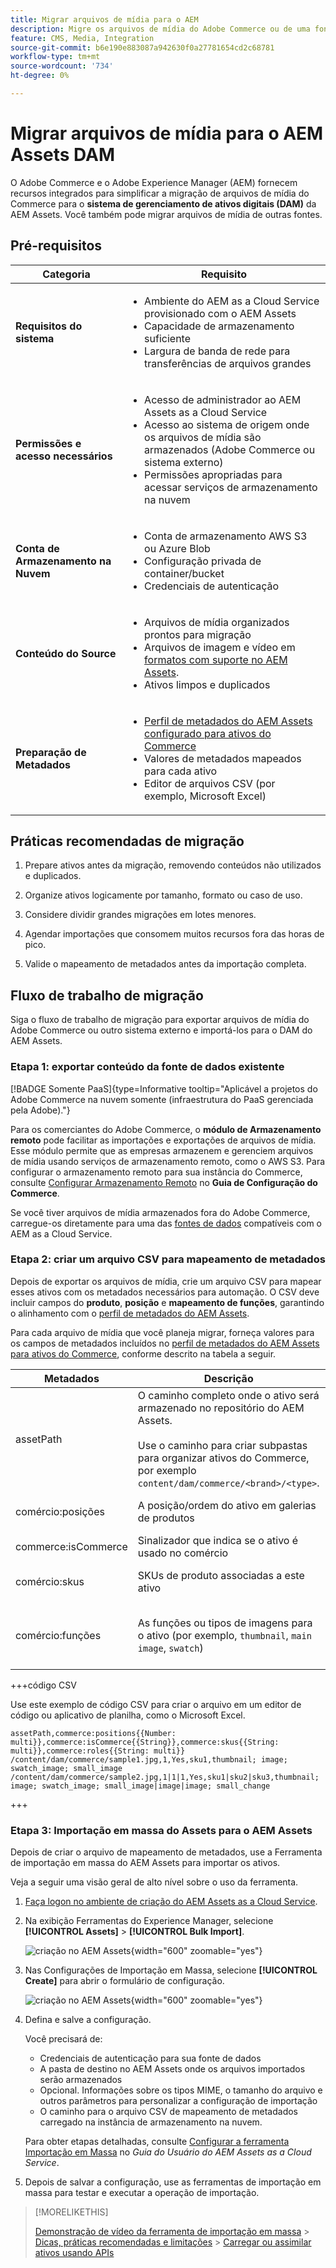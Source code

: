 ```yaml
---
title: Migrar arquivos de mídia para o AEM
description: Migre os arquivos de mídia do Adobe Commerce ou de uma fonte externa para o AEM Assets DAM.
feature: CMS, Media, Integration
source-git-commit: b6e190e883087a942630f0a27781654cd2c68781
workflow-type: tm+mt
source-wordcount: '734'
ht-degree: 0%

---
```



# Migrar arquivos de mídia para o AEM Assets DAM

O Adobe Commerce e o Adobe Experience Manager (AEM) fornecem recursos integrados para simplificar a migração de arquivos de mídia do Commerce para o **sistema de gerenciamento de ativos digitais (DAM)** da AEM Assets. Você também pode migrar arquivos de mídia de outras fontes.

## Pré-requisitos

| Categoria | Requisito |
|----------|-------------|
| **Requisitos do sistema** | <ul><li>Ambiente do AEM as a Cloud Service provisionado com o AEM Assets</li><li>Capacidade de armazenamento suficiente</li><li>Largura de banda de rede para transferências de arquivos grandes</li></ul> |
| **Permissões e acesso necessários** | <ul><li>Acesso de administrador ao AEM Assets as a Cloud Service</li><li>Acesso ao sistema de origem onde os arquivos de mídia são armazenados (Adobe Commerce ou sistema externo)</li><li>Permissões apropriadas para acessar serviços de armazenamento na nuvem</li></ul> |
| **Conta de Armazenamento na Nuvem** | <ul><li>Conta de armazenamento AWS S3 ou Azure Blob</li><li>Configuração privada de container/bucket</li><li>Credenciais de autenticação</li></ul> |
| **Conteúdo do Source** | <ul><li>Arquivos de mídia organizados prontos para migração</li><li>Arquivos de imagem e vídeo em <a href="https://experienceleague.adobe.com/en/docs/experience-manager-cloud-service/content/assets/file-format-support#image-formats">formatos com suporte no AEM Assets</a>.</li><li>Ativos limpos e duplicados</li></li> |
| **Preparação de Metadados** | <ul><li><a href="https://experienceleague.adobe.com/en/docs/commerce-admin/content-design/aem-asset-management/getting-started/aem-assets-configure-aem">Perfil de metadados do AEM Assets configurado para ativos do Commerce</a></li><li>Valores de metadados mapeados para cada ativo</li><li>Editor de arquivos CSV (por exemplo, Microsoft Excel)</li></ul> |

## Práticas recomendadas de migração

1. Prepare ativos antes da migração, removendo conteúdos não utilizados e duplicados.

1. Organize ativos logicamente por tamanho, formato ou caso de uso.

1. Considere dividir grandes migrações em lotes menores.

1. Agendar importações que consomem muitos recursos fora das horas de pico.

1. Valide o mapeamento de metadados antes da importação completa.

## Fluxo de trabalho de migração

Siga o fluxo de trabalho de migração para exportar arquivos de mídia do Adobe Commerce ou outro sistema externo e importá-los para o DAM do AEM Assets.

### Etapa 1: exportar conteúdo da fonte de dados existente

[!BADGE Somente PaaS]{type=Informative tooltip="Aplicável a projetos do Adobe Commerce na nuvem somente (infraestrutura do PaaS gerenciada pela Adobe)."}

Para os comerciantes do Adobe Commerce, o **módulo de Armazenamento remoto** pode facilitar as importações e exportações de arquivos de mídia. Esse módulo permite que as empresas armazenem e gerenciem arquivos de mídia usando serviços de armazenamento remoto, como o AWS S3. Para configurar o armazenamento remoto para sua instância do Commerce, consulte [Configurar Armazenamento Remoto](https://experienceleague.adobe.com/en/docs/commerce-operations/configuration-guide/storage/remote-storage/remote-storage-aws-s3) no **Guia de Configuração do Commerce**.

Se você tiver arquivos de mídia armazenados fora do Adobe Commerce, carregue-os diretamente para uma das [fontes de dados](https://experienceleague.adobe.com/en/docs/experience-manager-cloud-service/content/assets/assets-view/bulk-import-assets-view#prerequisites) compatíveis com o AEM as a Cloud Service.

### Etapa 2: criar um arquivo CSV para mapeamento de metadados

Depois de exportar os arquivos de mídia, crie um arquivo CSV para mapear esses ativos com os metadados necessários para automação. O CSV deve incluir campos do **produto**, **posição** e **mapeamento de funções**, garantindo o alinhamento com o [perfil de metadados do AEM Assets](configure-aem.md#configure-a-metadata-profile).

Para cada arquivo de mídia que você planeja migrar, forneça valores para os campos de metadados incluídos no [perfil de metadados do AEM Assets para ativos do Commerce](configure-aem.md), conforme descrito na tabela a seguir.

| Metadados | Descrição | Valor |
|-------|-------------|--------|
| assetPath | O caminho completo onde o ativo será armazenado no repositório do AEM Assets.<br><br>Use o caminho para criar subpastas para organizar ativos do Commerce, por exemplo `content/dam/commerce/<brand>/<type>`. | `/content/dam/commerce/<sub-folder>/..<filename>` |
| comércio:posições | A posição/ordem do ativo em galerias de produtos | Vários valores numéricos separados por barra vertical (consulte o arquivo csv) |
| commerce:isCommerce | Sinalizador que indica se o ativo é usado no comércio | `Yes` |
| comércio:skus | SKUs de produto associadas a este ativo | Vários valores de string separados por barra vertical (consulte o arquivo csv) |
| comércio:funções | As funções ou tipos de imagens para o ativo (por exemplo, `thumbnail`, `main image`, `swatch`) | Vários valores separados por ponto e vírgula (por exemplo, &quot;miniatura; imagem; imagem_amostra; imagem_pequena&quot;) |

+++código CSV

Use este exemplo de código CSV para criar o arquivo em um editor de código ou aplicativo de planilha, como o Microsoft Excel.

```csv
assetPath,commerce:positions{{Number: multi}},commerce:isCommerce{{String}},commerce:skus{{String: multi}},commerce:roles{{String: multi}}
/content/dam/commerce/sample1.jpg,1,Yes,sku1,thumbnail; image; swatch_image; small_image
/content/dam/commerce/sample2.jpg,1|1|1,Yes,sku1|sku2|sku3,thumbnail; image; swatch_image; small_image|image|image; small_change
```

+++

### Etapa 3: Importação em massa do Assets para o AEM Assets

Depois de criar o arquivo de mapeamento de metadados, use a Ferramenta de importação em massa do AEM Assets para importar os ativos.

Veja a seguir uma visão geral de alto nível sobre o uso da ferramenta.

1. [Faça logon no ambiente de criação do AEM Assets as a Cloud Service](https://experienceleague.adobe.com/en/docs/experience-manager-cloud-service/content/onboarding/journey/aem-users#login-aem).

1. Na exibição Ferramentas do Experience Manager, selecione **[!UICONTROL Assets]** > **[!UICONTROL Bulk Import]**.

   ![criação no AEM Assets](../assets/aem-assets-bulk-import-selection.png){width="600" zoomable="yes"}

1. Nas Configurações de Importação em Massa, selecione **[!UICONTROL Create]** para abrir o formulário de configuração.

   ![criação no AEM Assets](../assets/aem-assets-bulk-import-configuration.png){width="600" zoomable="yes"}

1. Defina e salve a configuração.

   Você precisará de:

   * Credenciais de autenticação para sua fonte de dados
   * A pasta de destino no AEM Assets onde os arquivos importados serão armazenados
   * Opcional. Informações sobre os tipos MIME, o tamanho do arquivo e outros parâmetros para personalizar a configuração de importação
   * O caminho para o arquivo CSV de mapeamento de metadados carregado na instância de armazenamento na nuvem.

   Para obter etapas detalhadas, consulte [Configurar a ferramenta Importação em Massa](https://experienceleague.adobe.com/en/docs/experience-manager-cloud-service/content/assets/manage/add-assets#configure-bulk-ingestor-tool) no *Guia do Usuário do AEM Assets as a Cloud Service*.

1. Depois de salvar a configuração, use as ferramentas de importação em massa para testar e executar a operação de importação.

>[!MORELIKETHIS]
>
> [Demonstração de vídeo da ferramenta de importação em massa](https://experienceleague.adobe.com/en/docs/experience-manager-cloud-service/content/assets/manage/add-assets#asset-bulk-ingestor)
> &#x200B;> [Dicas, práticas recomendadas e limitações](https://experienceleague.adobe.com/en/docs/experience-manager-cloud-service/content/assets/manage/add-assets#tips-limitations)
> &#x200B;> [Carregar ou assimilar ativos usando APIs](https://experienceleague.adobe.com/en/docs/experience-manager-cloud-service/content/assets/admin/developer-reference-material-apis#asset-upload)
